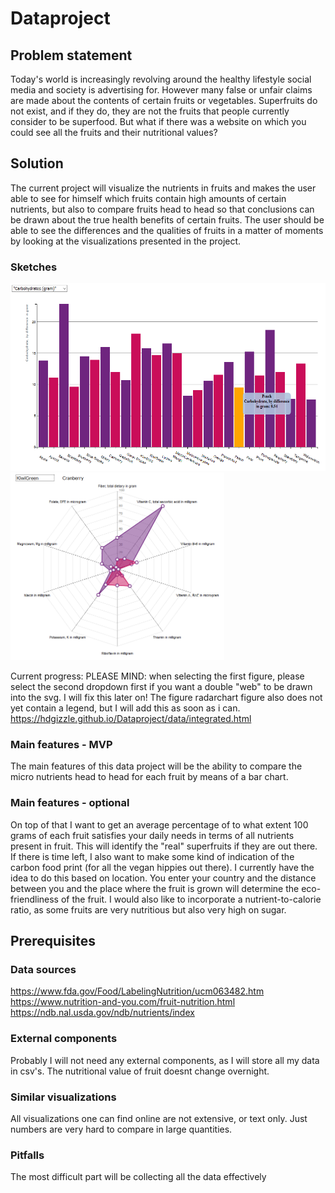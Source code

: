 # Dataproject
## Problem statement
Today's world is increasingly revolving around the healthy lifestyle social media and society is advertising for. However many false or unfair claims are made about the contents of certain fruits or vegetables. Superfruits do not exist, and if they do, they are not the fruits that people currently consider to be superfood. But what if there was a website on which you could see all the fruits and their nutritional values?

## Solution
The current project will visualize the nutrients in fruits and makes the user able to see for himself which fruits contain high amounts of certain nutrients, but also to compare fruits head to head so that conclusions can be drawn about the true health benefits of certain fruits. The user should be able to see the differences and the qualities of fruits in a matter of moments by looking at the visualizations presented in the project. 
### Sketches
<img src="images/barchartexample.PNG" height="300">
<img src="images/radarchartexample.PNG" height="300">

Current progress: PLEASE MIND: when selecting the first figure, please select the second dropdown first if you want a double "web" to be drawn into the svg. I will fix this later on! The figure radarchart figure also does not yet contain a legend, but I will add this as soon as i can. 
https://hdgizzle.github.io/Dataproject/data/integrated.html

### Main features - MVP
The main features of this data project will be the ability to compare the micro nutrients head to head for each fruit by means of a bar chart. 
### Main features - optional
On top of that I want to get an average percentage of to what extent 100 grams of each fruit satisfies your daily needs in terms of all nutrients present in fruit. This will identify the "real" superfruits if they are out there. If there is time left, I also want to make some kind of indication of the carbon food print (for all the vegan hippies out there). I currently have the idea to do this based on location. You enter your country and the distance between you and the place where the fruit is grown will determine the eco-friendliness of the fruit. I would also like to incorporate a nutrient-to-calorie ratio, as some fruits are very nutritious but also very high on sugar. 

## Prerequisites
### Data sources
https://www.fda.gov/Food/LabelingNutrition/ucm063482.htm
https://www.nutrition-and-you.com/fruit-nutrition.html
https://ndb.nal.usda.gov/ndb/nutrients/index
### External components
Probably I will not need any external components, as I will store all my data in csv's. The nutritional value of fruit doesnt change overnight. 
### Similar visualizations
All visualizations one can find online are not extensive, or text only. Just numbers are very hard to compare in large quantities. 
### Pitfalls
The most difficult part will be collecting all the data effectively




